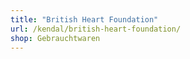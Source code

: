 ```yaml
---
title: "British Heart Foundation"
url: /kendal/british-heart-foundation/
shop: Gebrauchtwaren
---
```


